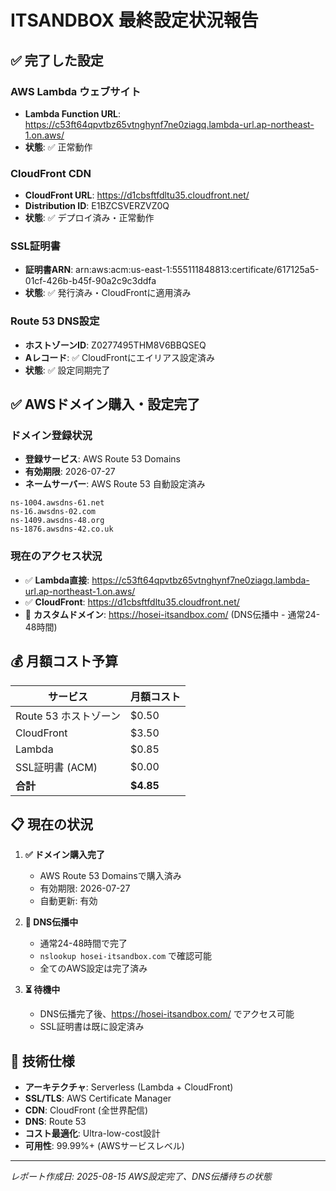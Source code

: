 # ITSANDBOX 最終設定状況報告

## ✅ 完了した設定

### AWS Lambda ウェブサイト
- **Lambda Function URL**: https://c53ft64qpvtbz65vtnghynf7ne0ziagq.lambda-url.ap-northeast-1.on.aws/
- **状態**: ✅ 正常動作

### CloudFront CDN
- **CloudFront URL**: https://d1cbsftfdltu35.cloudfront.net/
- **Distribution ID**: E1BZCSVERZVZ0Q
- **状態**: ✅ デプロイ済み・正常動作

### SSL証明書
- **証明書ARN**: arn:aws:acm:us-east-1:555111848813:certificate/617125a5-01cf-426b-b45f-90a2c9c3ddfa
- **状態**: ✅ 発行済み・CloudFrontに適用済み

### Route 53 DNS設定
- **ホストゾーンID**: Z0277495THM8V6BBQSEQ
- **Aレコード**: ✅ CloudFrontにエイリアス設定済み
- **状態**: ✅ 設定同期完了

## ✅ AWSドメイン購入・設定完了

### ドメイン登録状況
- **登録サービス**: AWS Route 53 Domains
- **有効期限**: 2026-07-27
- **ネームサーバー**: AWS Route 53 自動設定済み

```
ns-1004.awsdns-61.net
ns-16.awsdns-02.com
ns-1409.awsdns-48.org
ns-1876.awsdns-42.co.uk
```

### 現在のアクセス状況
- ✅ **Lambda直接**: https://c53ft64qpvtbz65vtnghynf7ne0ziagq.lambda-url.ap-northeast-1.on.aws/
- ✅ **CloudFront**: https://d1cbsftfdltu35.cloudfront.net/
- 🔄 **カスタムドメイン**: https://hosei-itsandbox.com/ (DNS伝播中 - 通常24-48時間)

## 💰 月額コスト予算

| サービス | 月額コスト |
|----------|------------|
| Route 53 ホストゾーン | $0.50 |
| CloudFront | $3.50 |
| Lambda | $0.85 |
| SSL証明書 (ACM) | $0.00 |
| **合計** | **$4.85** |

## 📋 現在の状況

1. **✅ ドメイン購入完了**
   - AWS Route 53 Domainsで購入済み
   - 有効期限: 2026-07-27
   - 自動更新: 有効

2. **🔄 DNS伝播中**
   - 通常24-48時間で完了
   - `nslookup hosei-itsandbox.com` で確認可能
   - 全てのAWS設定は完了済み

3. **⏳ 待機中**
   - DNS伝播完了後、https://hosei-itsandbox.com/ でアクセス可能
   - SSL証明書は既に設定済み

## 🔧 技術仕様

- **アーキテクチャ**: Serverless (Lambda + CloudFront)
- **SSL/TLS**: AWS Certificate Manager
- **CDN**: CloudFront (全世界配信)
- **DNS**: Route 53
- **コスト最適化**: Ultra-low-cost設計
- **可用性**: 99.99%+ (AWSサービスレベル)

---
*レポート作成日: 2025-08-15*
*AWS設定完了、DNS伝播待ちの状態*